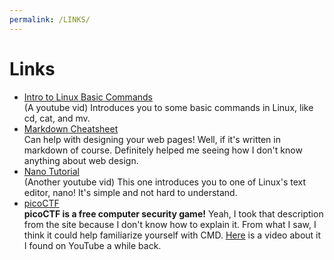 ```yaml
---
permalink: /LINKS/
---
```


# Links
- [Intro to Linux Basic Commands](https://www.youtube.com/watch?v=BMGixkvJ-6w) <br>
(A youtube vid) Introduces you to some basic commands in Linux, like cd, cat, and mv.
- [Markdown Cheatsheet](https://enterprise.github.com/downloads/en/markdown-cheatsheet.pdf) <br>
Can help with designing your web pages! Well, if it's written in markdown of course. Definitely helped me seeing how I don't know anything about web design.
- [Nano Tutorial](https://www.youtube.com/watch?v=Jf0ZJZJ8jlI) <br>
(Another youtube vid) This one introduces you to one of Linux's text editor, nano! It's simple and not hard to understand.
- [picoCTF](https://picoctf.org/) <br>
__picoCTF is a free computer security game!__ Yeah, I took that description from the site because I don't know how to explain it. From what I saw, I think it could help familiarize yourself with CMD. [Here](https://youtu.be/P07NH5F-t3s) is a video about it I found on YouTube a while back.
